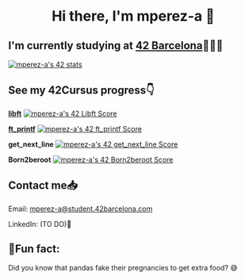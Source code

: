 <h1 align="center">Hi there, I'm mperez-a 👋</h1>


## I'm currently studying at [42 Barcelona](https://www.42barcelona.com/es)👩🏻‍💻

<a href="https://github.com/JaeSeoKim/badge42"><img src="https://badge42.vercel.app/api/v2/cl9q2njll01110fl404xpek1k/stats?cursusId=21&coalitionId=206" alt="mperez-a's 42 stats" /></a>


## See my 42Cursus progress👇

[**libft**](https://github.com/mperez-a/42-libft) <a href="https://github.com/JaeSeoKim/badge42"><img src="https://badge42.vercel.app/api/v2/cl9q2njll01110fl404xpek1k/project/2783849" alt="mperez-a's 42 Libft Score" /></a>


[**ft_printf**](https://github.com/mperez-a/42-ft_printf) <a href="https://github.com/JaeSeoKim/badge42"><img src="https://badge42.vercel.app/api/v2/cl9q2njll01110fl404xpek1k/project/2819982" alt="mperez-a's 42 ft_printf Score" /></a>

**get_next_line** <a href="https://github.com/JaeSeoKim/badge42"><img src="https://badge42.vercel.app/api/v2/cl9q2njll01110fl404xpek1k/project/2844871" alt="mperez-a's 42 get_next_line Score" /></a>

**Born2beroot** <a href="https://github.com/JaeSeoKim/badge42"><img src="https://badge42.vercel.app/api/v2/cl9q2njll01110fl404xpek1k/project/2856042" alt="mperez-a's 42 Born2beroot Score" /></a>

## Contact me📥

Email: mperez-a@student.42barcelona.com

LinkedIn: (TO DO)🚧

## 🐼Fun fact:

Did you know that pandas fake their pregnancies to get extra food? 😅
